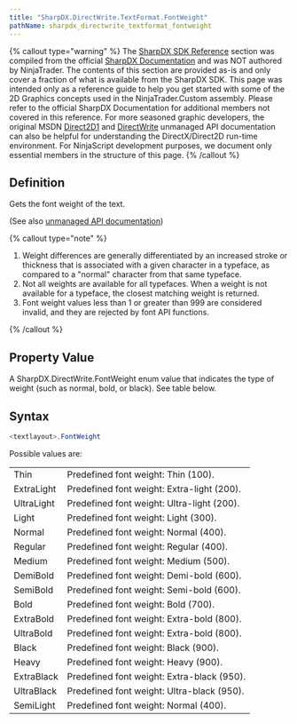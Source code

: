 ```yaml
---
title: "SharpDX.DirectWrite.TextFormat.FontWeight"
pathName: sharpdx_directwrite_textformat_fontweight
---
```


{% callout type="warning" %}
The [SharpDX SDK Reference](sharpdx_sdk_reference) section was compiled from the official [SharpDX Documentation](http://sharpdx.org/) and was NOT authored by NinjaTrader. The contents of this section are provided as-is and only cover a fraction of what is available from the SharpDX SDK. This page was intended only as a reference guide to help you get started with some of the 2D Graphics concepts used in the NinjaTrader.Custom assembly. Please refer to the official SharpDX Documentation for additional members not covered in this reference. For more seasoned graphic developers, the original MSDN [Direct2D1](https://msdn.microsoft.com/en-us/library/windows/desktop/dd370990.aspx) and [DirectWrite](https://msdn.microsoft.com/en-us/library/windows/desktop/dd368038.aspx) unmanaged API documentation can also be helpful for understanding the DirectX/Direct2D run-time environment. For NinjaScript development purposes, we document only essential members in the structure of this page.
{% /callout %}

## Definition

Gets the font weight of the text.

(See also [unmanaged API documentation](https://msdn.microsoft.com/en-us/library/dd316652.aspx))

{% callout type="note" %}

1. Weight differences are generally differentiated by an increased stroke or thickness that is associated with a given character in a typeface, as compared to a "normal" character from that same typeface.
2. Not all weights are available for all typefaces. When a weight is not available for a typeface, the closest matching weight is returned.
3. Font weight values less than 1 or greater than 999 are considered invalid, and they are rejected by font API functions.

{% /callout %}

## Property Value

A SharpDX.DirectWrite.FontWeight enum value that indicates the type of weight (such as normal, bold, or black). See table below.

## Syntax

```csharp
<textlayout>.FontWeight
```

Possible values are:

|  |  |
| --- | --- |
| Thin | Predefined font weight: Thin (100). |
| ExtraLight | Predefined font weight: Extra-light (200). |
| UltraLight | Predefined font weight: Ultra-light (200). |
| Light | Predefined font weight: Light (300). |
| Normal | Predefined font weight: Normal (400). |
| Regular | Predefined font weight: Regular (400). |
| Medium | Predefined font weight: Medium (500). |
| DemiBold | Predefined font weight: Demi-bold (600). |
| SemiBold | Predefined font weight: Semi-bold (600). |
| Bold | Predefined font weight: Bold (700). |
| ExtraBold | Predefined font weight: Extra-bold (800). |
| UltraBold | Predefined font weight: Extra-bold (800). |
| Black | Predefined font weight: Black (900). |
| Heavy | Predefined font weight: Heavy (900). |
| ExtraBlack | Predefined font weight: Extra-black (950). |
| UltraBlack | Predefined font weight: Ultra-black (950). |
| SemiLight | Predefined font weight: Normal (400). |

